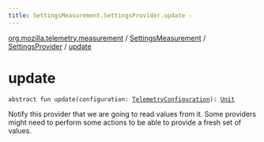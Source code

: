 ```yaml
---
title: SettingsMeasurement.SettingsProvider.update - 
---
```


[org.mozilla.telemetry.measurement](../../index.html) / [SettingsMeasurement](../index.html) / [SettingsProvider](index.html) / [update](./update.html)

# update

`abstract fun update(configuration: `[`TelemetryConfiguration`](../../../org.mozilla.telemetry.config/-telemetry-configuration/index.html)`): `[`Unit`](https://kotlinlang.org/api/latest/jvm/stdlib/kotlin/-unit/index.html)

Notify this provider that we are going to read values from it. Some providers might need to perform some actions to be able to provide a fresh set of values.

